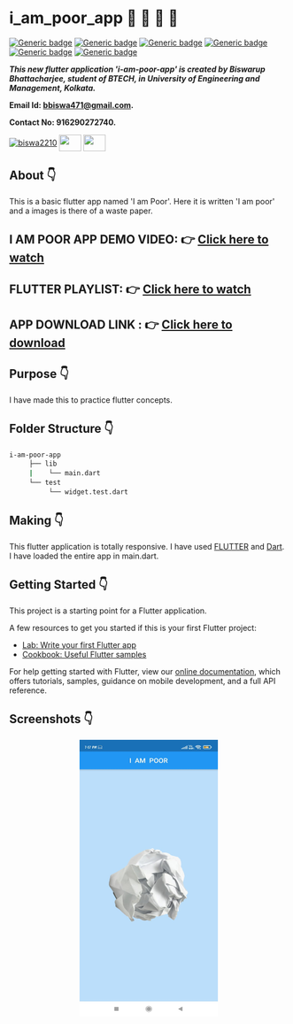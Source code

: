 # i_am_poor_app :star_struck: :memo: :iphone: :notebook: 

[![Generic badge](https://img.shields.io/badge/advance-Flutter-red)](https://shields.io/) [![Generic badge](https://img.shields.io/badge/advance-Dart-green)](https://shields.io/) [![Generic badge](https://img.shields.io/badge/android-ios-yellowgreen)](https://shields.io/) [![Generic badge](https://img.shields.io/badge/custom-widgets-orange)](https://shields.io/) [![Generic badge](https://img.shields.io/badge/sdk-%22%3E%3D2.7.0%20%3C3.0.0%22-purple)](https://shields.io/) [![Generic badge](https://img.shields.io/badge/cupertino__icons-%5E0.1.3-maroon)](https://shields.io/)

***This new flutter application 'i-am-poor-app' is created by Biswarup Bhattacharjee, student of BTECH, in University of Engineering and Management, Kolkata.***

**Email Id: bbiswa471@gmail.com.** 

**Contact No: 916290272740.** 


<p align="left">
<a href="https://www.facebook.com/profile.php?id=100070395300810" target="blank"><img align="center" src="https://cdn.jsdelivr.net/npm/simple-icons@3.0.1/icons/facebook.svg" alt="biswa2210" height="30" width="40" /></a>
<a href="https://instagram.com/biswarup2210" target="blank"><img align="center" src="https://cdn.jsdelivr.net/npm/simple-icons@3.0.1/icons/instagram.svg" alt="" height="30" width="40" /></a>
<a href="https://github.com/biswa2210/biswa2210" target="blank"><img align="center" src="https://cdn.jsdelivr.net/npm/simple-icons@3.0.1/icons/github.svg" alt="" height="30" width="40" /></a>
</p>

## About :point_down: 

<div align="justified">
     
This is a basic flutter app named 'I am Poor'. Here it is written 'I am poor' and a images is there of a waste paper.
     
</div>

## I AM POOR APP DEMO VIDEO: :point_right: <a href="https://www.youtube.com/watch?v=PMam7Yrkh-w&list=PL0lbDlMJ1h4hiexZec5cbgw8a3F8dE1HH&index=2">Click here to watch</a>

## FLUTTER PLAYLIST: :point_right: <a href="https://www.youtube.com/playlist?list=PL0lbDlMJ1h4hiexZec5cbgw8a3F8dE1HH">Click here to watch</a>

## APP DOWNLOAD LINK : :point_right: <a href="https://drive.google.com/file/d/1MDCxwMDJqMzZVS9dQbj0naSGrKW2FOMC/view?usp=sharing" download>Click here to download</a>

## Purpose :point_down:

I have made this to practice flutter concepts.

## Folder Structure :point_down:
```bash
i-am-poor-app
     ├── lib
     |    └── main.dart
     └── test
          └── widget.test.dart
```     
                     
## Making :point_down:

This flutter application is totally responsive. I have used [FLUTTER](https://flutter.dev/?gclid=Cj0KCQjw38-DBhDpARIsADJ3kjliHdMH2hA97bBGqJtW5ORUUksCxpZ8cnrSWaH__HevGftAmP8AmvIaAhNlEALw_wcB&gclsrc=aw.ds) and [Dart](https://dart.dev/). I have loaded the entire app in main.dart.

## Getting Started :point_down: 

This project is a starting point for a Flutter application.

A few resources to get you started if this is your first Flutter project:

- [Lab: Write your first Flutter app](https://flutter.dev/docs/get-started/codelab)
- [Cookbook: Useful Flutter samples](https://flutter.dev/docs/cookbook)

For help getting started with Flutter, view our
[online documentation](https://flutter.dev/docs), which offers tutorials,
samples, guidance on mobile development, and a full API reference.

## Screenshots :point_down: 

<div align="center">
 
<a href="p.jpeg"><img src="p.jpeg" width="250" height= "500"></a>

</div>


